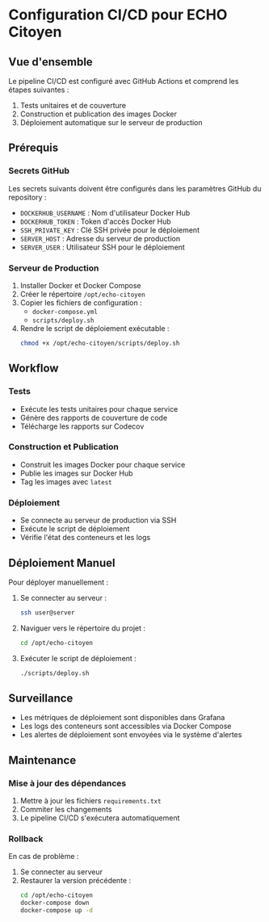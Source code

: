 # Configuration CI/CD pour ECHO Citoyen

## Vue d'ensemble

Le pipeline CI/CD est configuré avec GitHub Actions et comprend les étapes suivantes :

1. Tests unitaires et de couverture
2. Construction et publication des images Docker
3. Déploiement automatique sur le serveur de production

## Prérequis

### Secrets GitHub

Les secrets suivants doivent être configurés dans les paramètres GitHub du repository :

- `DOCKERHUB_USERNAME` : Nom d'utilisateur Docker Hub
- `DOCKERHUB_TOKEN` : Token d'accès Docker Hub
- `SSH_PRIVATE_KEY` : Clé SSH privée pour le déploiement
- `SERVER_HOST` : Adresse du serveur de production
- `SERVER_USER` : Utilisateur SSH pour le déploiement

### Serveur de Production

1. Installer Docker et Docker Compose
2. Créer le répertoire `/opt/echo-citoyen`
3. Copier les fichiers de configuration :
   - `docker-compose.yml`
   - `scripts/deploy.sh`
4. Rendre le script de déploiement exécutable :
   ```bash
   chmod +x /opt/echo-citoyen/scripts/deploy.sh
   ```

## Workflow

### Tests

- Exécute les tests unitaires pour chaque service
- Génère des rapports de couverture de code
- Télécharge les rapports sur Codecov

### Construction et Publication

- Construit les images Docker pour chaque service
- Publie les images sur Docker Hub
- Tag les images avec `latest`

### Déploiement

- Se connecte au serveur de production via SSH
- Exécute le script de déploiement
- Vérifie l'état des conteneurs et les logs

## Déploiement Manuel

Pour déployer manuellement :

1. Se connecter au serveur :
   ```bash
   ssh user@server
   ```

2. Naviguer vers le répertoire du projet :
   ```bash
   cd /opt/echo-citoyen
   ```

3. Exécuter le script de déploiement :
   ```bash
   ./scripts/deploy.sh
   ```

## Surveillance

- Les métriques de déploiement sont disponibles dans Grafana
- Les logs des conteneurs sont accessibles via Docker Compose
- Les alertes de déploiement sont envoyées via le système d'alertes

## Maintenance

### Mise à jour des dépendances

1. Mettre à jour les fichiers `requirements.txt`
2. Commiter les changements
3. Le pipeline CI/CD s'exécutera automatiquement

### Rollback

En cas de problème :

1. Se connecter au serveur
2. Restaurer la version précédente :
   ```bash
   cd /opt/echo-citoyen
   docker-compose down
   docker-compose up -d
   ``` 